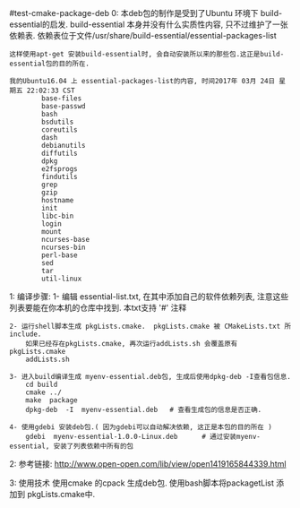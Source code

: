 #test-cmake-package-deb
0: 本deb包的制作是受到了Ubuntu 环境下 build-essential的启发.
    build-essential 本身并没有什么实质性内容, 只不过维护了一张依赖表.
    依赖表位于文件/usr/share/build-essential/essential-packages-list

    这样使用apt-get 安装build-essential时, 会自动安装所以来的那些包.这正是build-essential包的目的所在.

    我的Ubuntu16.04 上 essential-packages-list的内容, 时间2017年 03月 24日 星期五 22:02:33 CST
            base-files
            base-passwd
            bash
            bsdutils
            coreutils
            dash
            debianutils
            diffutils
            dpkg
            e2fsprogs
            findutils
            grep
            gzip
            hostname
            init
            libc-bin
            login
            mount
            ncurses-base
            ncurses-bin
            perl-base
            sed
            tar
            util-linux


1: 编译步骤:
    1- 编辑 essential-list.txt, 在其中添加自己的软件依赖列表, 注意这些列表要能在你本机的仓库中找到.
        本txt支持 '#' 注释

    2- 运行shell脚本生成 pkgLists.cmake.  pkgLists.cmake 被 CMakeLists.txt 所include.
        如果已经存在pkgLists.cmake, 再次运行addLists.sh 会覆盖原有 pkgLists.cmake
        addLists.sh

    3- 进入build编译生成 myenv-essential.deb包, 生成后使用dpkg-deb -I查看包信息.
        cd build
        cmake ../
        make  package
        dpkg-deb  -I  myenv-essential.deb   # 查看生成包的信息是否正确.

    4- 使用gdebi 安装deb包.( 因为gdebi可以自动解决依赖, 这正是本包的目的所在 )
        gdebi  myenv-essential-1.0.0-Linux.deb      # 通过安装myenv-essential, 安装了列表依赖中所有的包


2: 参考链接: http://www.open-open.com/lib/view/open1419165844339.html


3: 使用技术
    使用cmake 的cpack 生成deb包.
    使用bash脚本将packagetList 添加到 pkgLists.cmake中.

